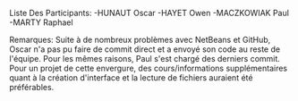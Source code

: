 Liste Des Participants:
-HUNAUT Oscar
-HAYET Owen
-MACZKOWIAK Paul
-MARTY Raphael

Remarques:
Suite à de nombreux problèmes avec NetBeans et GitHub, Oscar n'a pas pu faire de commit direct et a envoyé son code au reste de l'équipe. Pour les mêmes raisons, Paul s'est chargé des derniers commit.
Pour un projet de cette envergure, des cours/informations supplémentaires quant à la création d'interface et la lecture de fichiers auraient été préférables. 
